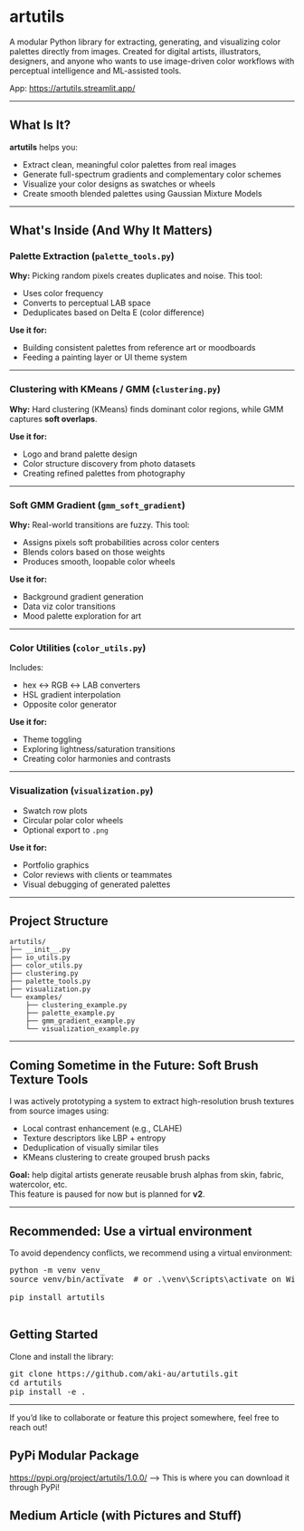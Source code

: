 # artutils

A modular Python library for extracting, generating, and visualizing color palettes directly from images. Created for digital artists, illustrators, designers, and anyone who wants to use image-driven color workflows with perceptual intelligence and ML-assisted tools.

App: https://artutils.streamlit.app/

---

## What Is It?

**artutils** helps you:
- Extract clean, meaningful color palettes from real images
- Generate full-spectrum gradients and complementary color schemes
- Visualize your color designs as swatches or wheels
- Create smooth blended palettes using Gaussian Mixture Models

---

## What's Inside (And Why It Matters)

### Palette Extraction (`palette_tools.py`)
**Why:** Picking random pixels creates duplicates and noise. This tool:
- Uses color frequency
- Converts to perceptual LAB space
- Deduplicates based on Delta E (color difference)

**Use it for:**
- Building consistent palettes from reference art or moodboards  
- Feeding a painting layer or UI theme system  

---

### Clustering with KMeans / GMM (`clustering.py`)
**Why:** Hard clustering (KMeans) finds dominant color regions, while GMM captures **soft overlaps**.

**Use it for:**
- Logo and brand palette design  
- Color structure discovery from photo datasets  
- Creating refined palettes from photography

---

### Soft GMM Gradient (`gmm_soft_gradient`)
**Why:** Real-world transitions are fuzzy. This tool:
- Assigns pixels soft probabilities across color centers
- Blends colors based on those weights
- Produces smooth, loopable color wheels

**Use it for:**
- Background gradient generation  
- Data viz color transitions  
- Mood palette exploration for art

---

### Color Utilities (`color_utils.py`)
Includes:
- hex ↔ RGB ↔ LAB converters  
- HSL gradient interpolation  
- Opposite color generator  

**Use it for:**
- Theme toggling  
- Exploring lightness/saturation transitions  
- Creating color harmonies and contrasts

---

### Visualization (`visualization.py`)
- Swatch row plots  
- Circular polar color wheels  
- Optional export to `.png`

**Use it for:**
- Portfolio graphics  
- Color reviews with clients or teammates  
- Visual debugging of generated palettes

---
## Project Structure
```
artutils/
├── __init__.py
├── io_utils.py
├── color_utils.py
├── clustering.py
├── palette_tools.py
├── visualization.py
└── examples/
    ├── clustering_example.py
    ├── palette_example.py
    ├── gmm_gradient_example.py
    └── visualization_example.py
```

---
## Coming Sometime in the Future: Soft Brush Texture Tools

I was actively prototyping a system to extract high-resolution brush textures from source images using:

- Local contrast enhancement (e.g., CLAHE)
- Texture descriptors like LBP + entropy
- Deduplication of visually similar tiles
- KMeans clustering to create grouped brush packs

**Goal:** help digital artists generate reusable brush alphas from skin, fabric, watercolor, etc.  
This feature is paused for now but is planned for **v2**.

---
## Recommended: Use a virtual environment

To avoid dependency conflicts, we recommend using a virtual environment:

<pre>
python -m venv venv_
source venv/bin/activate  # or .\venv\Scripts\activate on Windows

pip install artutils

</pre>
## Getting Started

Clone and install the library:
<pre>
git clone https://github.com/aki-au/artutils.git
cd artutils
pip install -e .
</pre>

---
If you’d like to collaborate or feature this project somewhere, feel free to reach out!


## PyPi Modular Package
https://pypi.org/project/artutils/1.0.0/ --> This is where you can download it through PyPi!

## Medium Article (with Pictures and Stuff)

